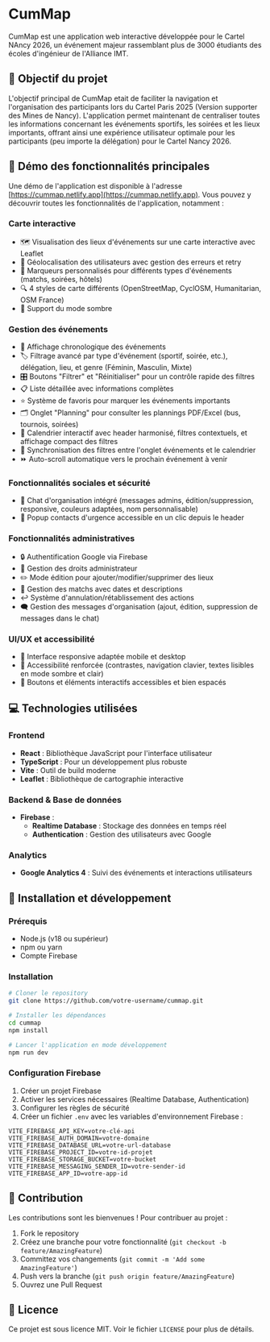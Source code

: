 # CumMap

CumMap est une application web interactive développée pour le Cartel NAncy 2026, un événement majeur rassemblant plus de 3000 étudiants des écoles d'ingénieur de l'Alliance IMT.

## 🎯 Objectif du projet

L'objectif principal de CumMap etait de faciliter la navigation et l'organisation des participants lors du Cartel Paris 2025 (Version supporter des Mines de Nancy). L'application permet maintenant de centraliser toutes les informations concernant les événements sportifs, les soirées et les lieux importants, offrant ainsi une expérience utilisateur optimale pour les participants (peu importe la délégation) pour le Cartel Nancy 2026.  

## 🎥 Démo des fonctionnalités principales

Une démo de l'application est disponible à l'adresse [https://cummap.netlify.app](https://cummap.netlify.app). 
Vous pouvez y découvrir toutes les fonctionnalités de l'application, notamment :

### Carte interactive
- 🗺️ Visualisation des lieux d'événements sur une carte interactive avec Leaflet
- 🎯 Géolocalisation des utilisateurs avec gestion des erreurs et retry
- 📍 Marqueurs personnalisés pour différents types d'événements (matchs, soirées, hôtels)
- 🔍 4 styles de carte différents (OpenStreetMap, CyclOSM, Humanitarian, OSM France)
- 🎨 Support du mode sombre

### Gestion des événements
- 📅 Affichage chronologique des événements
- 🏷️ Filtrage avancé par type d'événement (sportif, soirée, etc.), délégation, lieu, et genre (Féminin, Masculin, Mixte)
- 🎛️ Boutons "Filtrer" et "Réinitialiser" pour un contrôle rapide des filtres
- 📋 Liste détaillée avec informations complètes
- ⭐ Système de favoris pour marquer les événements importants
- 🗂️ Onglet "Planning" pour consulter les plannings PDF/Excel (bus, tournois, soirées)
- 📆 Calendrier interactif avec header harmonisé, filtres contextuels, et affichage compact des filtres
- 🔄 Synchronisation des filtres entre l'onglet événements et le calendrier
- ⏩ Auto-scroll automatique vers le prochain événement à venir

### Fonctionnalités sociales et sécurité
- 💬 Chat d'organisation intégré (messages admins, édition/suppression, responsive, couleurs adaptées, nom personnalisable)
- 🚨 Popup contacts d'urgence accessible en un clic depuis le header

### Fonctionnalités administratives
- 🔒 Authentification Google via Firebase
- 👤 Gestion des droits administrateur
- ✏️ Mode édition pour ajouter/modifier/supprimer des lieux
- 📝 Gestion des matchs avec dates et descriptions
- ↩️ Système d'annulation/rétablissement des actions
- 🗨️ Gestion des messages d'organisation (ajout, édition, suppression de messages dans le chat)

### UI/UX et accessibilité
- 📱 Interface responsive adaptée mobile et desktop
- 🦾 Accessibilité renforcée (contrastes, navigation clavier, textes lisibles en mode sombre et clair)
- 🎯 Boutons et éléments interactifs accessibles et bien espacés

## 💻 Technologies utilisées

### Frontend
- **React** : Bibliothèque JavaScript pour l'interface utilisateur
- **TypeScript** : Pour un développement plus robuste
- **Vite** : Outil de build moderne
- **Leaflet** : Bibliothèque de cartographie interactive

### Backend & Base de données
- **Firebase** : 
  - **Realtime Database** : Stockage des données en temps réel
  - **Authentication** : Gestion des utilisateurs avec Google

### Analytics
- **Google Analytics 4** : Suivi des événements et interactions utilisateurs

## 🔧 Installation et développement

### Prérequis
- Node.js (v18 ou supérieur)
- npm ou yarn
- Compte Firebase

### Installation
```bash
# Cloner le repository
git clone https://github.com/votre-username/cummap.git

# Installer les dépendances
cd cummap
npm install

# Lancer l'application en mode développement
npm run dev
```

### Configuration Firebase
1. Créer un projet Firebase
2. Activer les services nécessaires (Realtime Database, Authentication)
3. Configurer les règles de sécurité
4. Créer un fichier `.env` avec les variables d'environnement Firebase :
```
VITE_FIREBASE_API_KEY=votre-clé-api
VITE_FIREBASE_AUTH_DOMAIN=votre-domaine
VITE_FIREBASE_DATABASE_URL=votre-url-database
VITE_FIREBASE_PROJECT_ID=votre-id-projet
VITE_FIREBASE_STORAGE_BUCKET=votre-bucket
VITE_FIREBASE_MESSAGING_SENDER_ID=votre-sender-id
VITE_FIREBASE_APP_ID=votre-app-id
```

## 🤝 Contribution

Les contributions sont les bienvenues ! Pour contribuer au projet :
1. Fork le repository
2. Créez une branche pour votre fonctionnalité (`git checkout -b feature/AmazingFeature`)
3. Committez vos changements (`git commit -m 'Add some AmazingFeature'`)
4. Push vers la branche (`git push origin feature/AmazingFeature`)
5. Ouvrez une Pull Request

## 📝 Licence

Ce projet est sous licence MIT. Voir le fichier `LICENSE` pour plus de détails.

